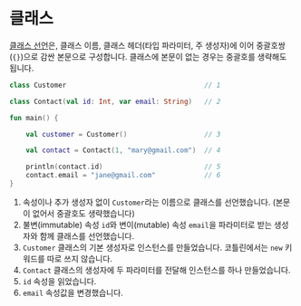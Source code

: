 # 클래스

[클래스 선언](https://kotlinlang.org/docs/reference/classes.html#classes)은, 클래스 이름, 클래스 헤더(타입 파라미터, 주 생성자)에 이어 중괄호쌍(`{}`)으로 감싼 본문으로 구성합니다. 클래스에 본문이 없는 경우는 중괄호를 생략해도 됩니다.

```kotlin
class Customer                                  // 1

class Contact(val id: Int, var email: String)   // 2

fun main() {

    val customer = Customer()                   // 3

    val contact = Contact(1, "mary@gmail.com")  // 4

    println(contact.id)                         // 5
    contact.email = "jane@gmail.com"            // 6
}
```

1. 속성이나 추가 생성자 없이 `Customer`라는 이름으로 클래스를 선언했습니다. (본문이 없어서 중괄호도 생략했습니다)
2. 불변(immutable) 속성 `id`와 변이(mutable) 속성 `email`을 파라미터로 받는 생성자와 함께 클래스를 선언했습니다.
3. `Customer` 클래스의 기본 생성자로 인스턴스를 만들었습니다. 코틀린에서는 `new` 키워드를 따로 쓰지 않습니다.
4. `Contact` 클래스의 생성자에 두 파라미터를 전달해 인스턴스를 하나 만들었습니다.
5. `id` 속성을 읽었습니다.
6. `email` 속성값을 변경했습니다.
